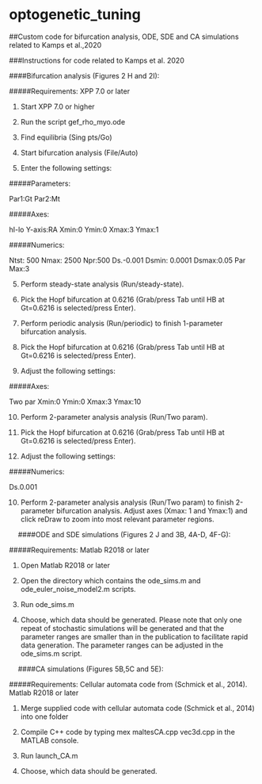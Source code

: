 # optogenetic_tuning
##Custom code for bifurcation analysis, ODE, SDE and CA simulations related to Kamps et al.,2020

###Instructions for code related to Kamps et al. 2020

####Bifurcation analysis (Figures 2 H and 2I):

#####Requirements:
XPP 7.0 or later

1.  Start XPP 7.0 or higher

2. Run the script gef_rho_myo.ode

3. Find equilibria (Sing pts/Go)

4. Start bifurcation analysis (File/Auto)

5. Enter the following settings:

#####Parameters:

Par1:Gt
Par2:Mt

#####Axes:

hI-lo
Y-axis:RA
Xmin:0
Ymin:0
Xmax:3
Ymax:1

#####Numerics:

Ntst: 500
Nmax: 2500
Npr:500
Ds.-0.001
Dsmin: 0.0001
Dsmax:0.05
Par Max:3

5. Perform steady-state analysis (Run/steady-state).

6. Pick the Hopf bifurcation at 0.6216  (Grab/press Tab until HB at Gt=0.6216 is selected/press Enter).

7. Perform periodic analysis (Run/periodic) to finish 1-parameter bifurcation analysis.

8. Pick the Hopf bifurcation at 0.6216  (Grab/press Tab until HB at Gt=0.6216 is selected/press Enter).

9. Adjust the following settings:

#####Axes:

Two par
Xmin:0
Ymin:0
Xmax:3
Ymax:10

10. Perform 2-parameter analysis analysis (Run/Two param).

11. Pick the Hopf bifurcation at 0.6216  (Grab/press Tab until HB at Gt=0.6216 is selected/press Enter).

12. Adjust the following settings:

#####Numerics:

Ds.0.001

10. Perform 2-parameter analysis analysis (Run/Two param) to finish 2-parameter bifurcation analysis. Adjust axes (Xmax: 1 and Ymax:1) and click reDraw to zoom into most relevant parameter regions.

 
####ODE and SDE simulations (Figures 2 J and 3B, 4A-D, 4F-G):

#####Requirements:
Matlab R2018 or later

1. Open Matlab R2018 or later

2. Open the directory which contains the ode_sims.m and ode_euler_noise_model2.m scripts.

3. Run ode_sims.m

4. Choose, which data should be generated. Please note that only one repeat of stochastic simulations will be generated and that the parameter ranges are smaller than in the publication to facilitate rapid data generation. The parameter ranges can be adjusted in the ode_sims.m script.

 
####CA simulations (Figures 5B,5C and 5E):

#####Requirements: 
Cellular automata code from (Schmick et al., 2014).
Matlab R2018 or later

1. Merge supplied code with cellular automata code (Schmick et al., 2014) into one folder

2.  Compile C++ code by typing mex maltesCA.cpp vec3d.cpp in the MATLAB console.

3. Run launch_CA.m

4. Choose, which data should be generated.



